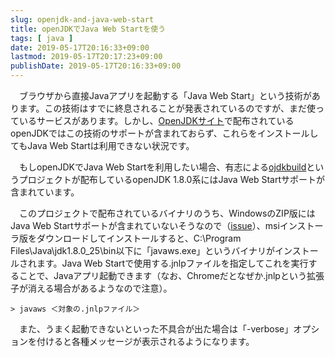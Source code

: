 ```yaml
---
slug: openjdk-and-java-web-start
title: openJDKでJava Web Startを使う
tags: [ java ]
date: 2019-05-17T20:16:33+09:00
lastmod: 2019-05-17T20:17:23+09:00
publishDate: 2019-05-17T20:16:33+09:00
---
```


　ブラウザから直接Javaアプリを起動する「Java Web Start」という技術があります。この技術はすでに終息されることが発表されているのですが、まだ使っているサービスがあります。しかし、[OpenJDKサイト](https://openjdk.java.net/)で配布されているopenJDKではこの技術のサポートが含まれておらず、これらをインストールしてもJava Web Startは利用できない状況です。

　もしopenJDKでJava Web Startを利用したい場合、有志による[ojdkbuild](https://github.com/ojdkbuild/ojdkbuild/releases)というプロジェクトが配布しているopenJDK 1.8.0系にはJava Web Startサポートが含まれています。

　このプロジェクトで配布されているバイナリのうち、WindowsのZIP版にはJava Web Startサポートが含まれていないそうなので（[issue](https://github.com/ojdkbuild/ojdkbuild/issues/48)）、msiインストーラ版をダウンロードしてインストールすると、C:\Program Files\Java\jdk1.8.0_25\bin以下に「javaws.exe」というバイナリがインストールされます。Java Web Startで使用する.jnlpファイルを指定してこれを実行することで、Javaアプリ起動できます（なお、Chromeだとなぜか.jnlpという拡張子が消える場合があるようなので注意）。

```
> javaws ＜対象の.jnlpファイル＞
```

　また、うまく起動できないといった不具合が出た場合は「-verbose」オプションを付けると各種メッセージが表示されるようになります。

